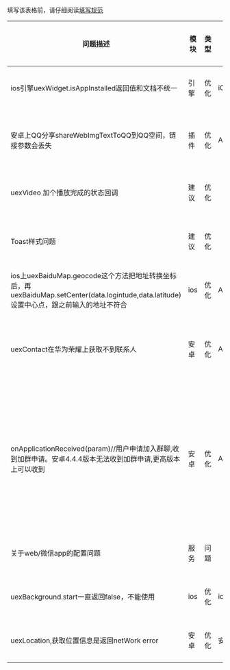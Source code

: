 
填写该表格前，请仔细阅读[填写规范](https://github.com/code4appcan/issue-list)

| 问题描述 | 模块 | 类型 | 平台 | 引擎版本 | 插件版本 | 手机系统版本 | 测试步骤 | 问题链接 | case或截图链接 | 提交人 | 提交时间 | 处理人 | 开始时间 | 截止时间 | 备注 |
|-----|-----|-----|-----|-----|-----|-----|-----|-----|-----|-----|-----|-----|-----|-----|-----|
| ios引擎uexWidget.isAppInstalled返回值和文档不统一 | 引擎 | 优化 | iOS | ios\_Engine\_3.4\_160622_01 |  | iphone6 9.3.2 | uexWidget.isAppInstalled返回值alert出来是true和false，而不是0和1 | [论坛链接](http://bbs.appcan.cn/forum.php?mod=viewthread&tid=51135&extra=&page=1) |  | 陆情 | 2016.7.13 10：50 |  |  |  | 已经和康立反馈过 |
| 安卓上QQ分享shareWebImgTextToQQ到QQ空间，链接参数会丢失 | 插件 | 优化 | Android | sdksuit_3.3_160624_01 | 3.0.6 | 小米4.4.4 | 分享到QQ空间后，点击了解地址，后面参数丢失，本来是http://www.baidu.com?sid=123，分享后变成了http://www.baidu.com? |  |  | 高山依秀 |2016.7.13 16：59 |  |  |  | 跟叶飞反馈过 |
| uexVideo 加个播放完成的状态回调 | 建议 | 优化 |  |  |  |  | 播放器没有播放完成的状态 |[论坛链接](http://bbs.appcan.cn/forum.php?mod=viewthread&tid=51169&extra=page%3D1%26filter%3Dsortid%26sortid%3D19)  |  | 王世娟 |2016.7.13 18：00 |  |  |  | 已完成 |
| Toast样式问题 | 建议 | 优化 |  |  |  |  | 能否优化下uexWindow.toast这个控件，让开发可以设置它的背景和字体颜色，以及字体大小 |[论坛链接](http://bbs.appcan.cn/forum.php?mod=viewthread&tid=51244&highlight=toas)  |  | 王世娟 |2016.7.13 18：00 |  |  |  |  |
| ios上uexBaiduMap.geocode这个方法把地址转换坐标后，再uexBaiduMap.setCenter(data.logintude,data.latitude)设置中心点，跟之前输入的地址不符合 | ios | 优化 | Android | sdksuit_3.4_160622_01 | 3.1.18 | iPhone6 9.2 | 地址转换成经纬度之后，再设置中心点，两次的地址不一样，相差很大 |  |  | 高山依秀 |2016.7.13 18：20 |  |  |  | 还没有反馈 |
| uexContact在华为荣耀上获取不到联系人 | 安卓 | 优化 | Android |  | 3.0.6 | 荣耀7i和mate7 |  |  |[论坛链接](http://bbs.appcan.cn/forum.php?mod=viewthread&tid=50404&extra=)  | 高山依秀 |2016.7.14 14：08 |  |  |  | 没有找到用户反映的机型测试 |
| onApplicationReceived(param)//用户申请加入群聊,收到加群申请。安卓4.4.4版本无法收到加群申请,更高版本上可以收到 | 安卓 | 优化 | Android |  | 3.0.26 | 三星，系统4.4.4，魅族 PRO6， 系统6.0 |  |  |[论坛链接](http://bbs.appcan.cn/forum.php?mod=viewthread&tid=51464&page=1#pid323343)  | 高山依秀 |2016.7.25 14：30 |  |  |  | 在小米4.4.4上可以正常收到，没有找到用户反映的机型测试 |
| 关于web/微信app的配置问题 | 服务 | 问题 |  |  |  |  | 文档很粗略，第一次研究公众号里面放appcan的页面，很多功能都不支持呢。 |  |  | 王世娟 |2016.7.14 18：20 |  |  |  | 还没有反馈 |
| uexBackground.start一直返回false，不能使用 | ios | 优化 | ios |  | 3.3.1 | iphone6 | 官网上的case，调用uexBackground.start后，日志里面打印false |  |[论坛链接](http://bbs.appcan.cn/forum.php?mod=viewthread&tid=51603&extra=page%3D1)  | 高山依秀 |2016.7.25 18：50 |  |  |  | 已反馈 |
| uexLocation,获取位置信息是返回netWork error | 安卓 | 优化 | 安卓 |  | 3.0.8 | 所有安卓手机 | 官网上的case，获取位置信息接口时返回网络错误，喵信里也突然不能用 |  |[论坛链接](http://bbs.appcan.cn/forum.php?mod=viewthread&tid=51326&page=4#pid324004)  | 高山依秀 |2016.7.28 18：50 |  |  |  | 已反馈 |




